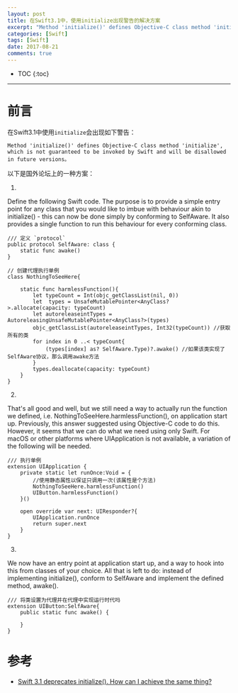 ```yaml
---
layout: post
title: 在Swift3.1中，使用initialize出现警告的解决方案
excerpt: "Method 'initialize()' defines Objective-C class method 'initialize', which is not guaranteed to be invoked by Swift and will be disallowed in future versions。"
categories: [Swift]
tags: [Swift]
date: 2017-08-21
comments: true
---
```


* TOC
{:toc}
---

# 前言

在Swift3.1中使用`initialize`会出现如下警告：

```
Method 'initialize()' defines Objective-C class method 'initialize', which is not guaranteed to be invoked by Swift and will be disallowed in future versions。
```

以下是国外论坛上的一种方案：

1.

Define the following Swift code. The purpose is to provide a simple entry point for any class that you would like to imbue with behaviour akin to initialize() - this can now be done simply by conforming to SelfAware. It also provides a single function to run this behaviour for every conforming class.

```
/// 定义 `protocol`
public protocol SelfAware: class {
    static func awake()
}

// 创建代理执行单例
class NothingToSeeHere{

    static func harmlessFunction(){
        let typeCount = Int(objc_getClassList(nil, 0))
        let  types = UnsafeMutablePointer<AnyClass?>.allocate(capacity: typeCount)
        let autoreleaseintTypes = AutoreleasingUnsafeMutablePointer<AnyClass?>(types)
        objc_getClassList(autoreleaseintTypes, Int32(typeCount)) //获取所有的类
        for index in 0 ..< typeCount{
            (types[index] as? SelfAware.Type)?.awake() //如果该类实现了SelfAware协议，那么调用awake方法
        }
        types.deallocate(capacity: typeCount)
    }
}
```

2.

That's all good and well, but we still need a way to actually run the function we defined, i.e. NothingToSeeHere.harmlessFunction(), on application start up. Previously, this answer suggested using Objective-C code to do this. However, it seems that we can do what we need using only Swift. For macOS or other platforms where UIApplication is not available, a variation of the following will be needed.

```
/// 执行单例
extension UIApplication {
    private static let runOnce:Void = {
        //使用静态属性以保证只调用一次(该属性是个方法)
        NothingToSeeHere.harmlessFunction()
        UIButton.harmlessFunction()
    }()

    open override var next: UIResponder?{
        UIApplication.runOnce
        return super.next
    }
}
```

3.

We now have an entry point at application start up, and a way to hook into this from classes of your choice. All that is left to do: instead of implementing initialize(), conform to SelfAware and implement the defined method, awake().

```
/// 将类设置为代理并在代理中实现运行时代吗
extension UIButton:SelfAware{
    public static func awake() {
        
    }
}
```

# 参考

- [Swift 3.1 deprecates initialize(). How can I achieve the same thing?](https://stackoverflow.com/questions/42824541/swift-3-1-deprecates-initialize-how-can-i-achieve-the-same-thing)